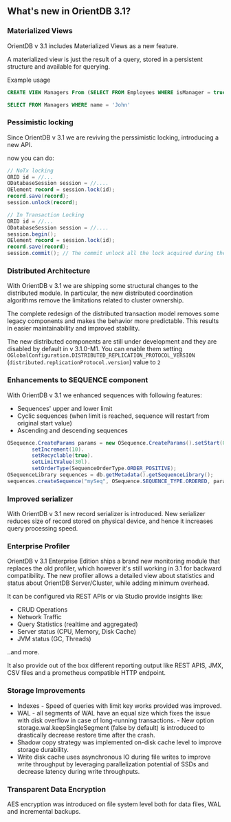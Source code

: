 
## What's new in OrientDB 3.1?

### Materialized Views

OrientDB v 3.1 includes Materialized Views as a new feature.

A materialized view is just the result of a query, stored in a persistent structure and available for querying.


Example usage

```SQL
CREATE VIEW Managers From (SELECT FROM Employees WHERE isManager = true);

SELECT FROM Managers WHERE name = 'John'
```

### Pessimistic locking

Since OrientDB v 3.1 we are reviving the perssimistic locking, introducing a new API.

now you can do:

```java
// NoTx locking
ORID id = //...
ODatabaseSession session = //....
OElement record = session.lock(id);
record.save(record);
session.unlock(record);

// In Transaction Locking
ORID id = //...
ODatabaseSession session = //....
session.begin();
OElement record = session.lock(id);
record.save(record);
session.commit(); // The commit unlock all the lock acquired during the transaction. 
```

### Distributed Architecture

With OrientDB v 3.1 we are shipping some structural changes to the distributed module. 
In particular, the new distributed coordination algorithms remove the limitations related to cluster ownership.

The complete redesign of the distributed transaction model removes some legacy components and makes the behavior more predictable. This results in easier maintainability and improved stability.

The new distributed components are still under development and they are disabled by default in v 3.1.0-M1. You can enable them setting `OGlobalConfiguration.DISTRIBUTED_REPLICATION_PROTOCOL_VERSION` (`distributed.replicationProtocol.version`) value to `2`


### Enhancements to SEQUENCE component

With OrientDB v 3.1  we enhanced sequences with following features:

 * Sequences' upper and lower limit
 * Cyclic sequences (when limit is reached, sequence will restart from original start value)
 * Ascending and descending sequences

```java
OSequence.CreateParams params = new OSequence.CreateParams().setStart(0L).
        setIncrement(10).
        setRecyclable(true).
        setLimitValue(30l).
        setOrderType(SequenceOrderType.ORDER_POSITIVE);
OSequenceLibrary sequences = db.getMetadata().getSequenceLibrary();
sequences.createSequence("mySeq", OSequence.SEQUENCE_TYPE.ORDERED, params);
```

### Improved serializer

With OrientDB v 3.1 new record serializer is introduced. New serializer reduces size of record stored on physical device, and hence it increases query processing speed.


### Enterprise Profiler

OrientDB v 3.1 Enterprise Edition ships a brand new monitoring module that replaces the old profiler, which however it's still working in 3.1 for backward compatibility. The new profiler allows a detailed view about statistics and status about OrientDB Server/Cluster, while adding minimum overhead.

It can be configured via REST APIs or via Studio  provide insights like:

- CRUD Operations
- Network Traffic 
- Query Statistics (realtime and aggregated)
- Server status (CPU, Memory, Disk Cache)
- JVM status (GC, Threads)

..and more.


It also provide out of the box different reporting output like REST APIS, JMX, CSV files and a prometheus compatible HTTP endpoint.

### Storage Improvements

- Indexes - Speed of queries with limit key works provided was improved.
- WAL - all segments of WAL have an equal size which fixes the issue with disk overflow in case of long-running transactions. - New option storage.wal.keepSingleSegment (false by default) is introduced to drastically decrease restore time after the crash.
- Shadow copy strategy was implemented on-disk cache level to improve storage durability.
- Write disk cache uses asynchronous IO during file writes to improve write throughput by leveraging parallelization potential of SSDs  and decrease latency during write throughputs.


### Transparent Data Encryption

AES encryption was introduced on file system level both for data files, WAL and incremental backups.
